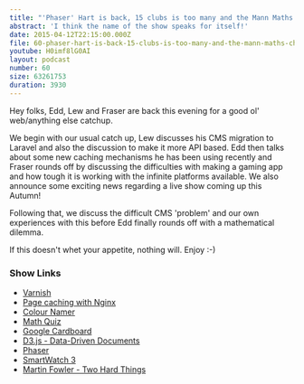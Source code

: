 ```yaml
---
title: "'Phaser' Hart is back, 15 clubs is too many and the Mann Maths challenge..."
abstract: 'I think the name of the show speaks for itself!'
date: 2015-04-12T22:15:00.000Z
file: 60-phaser-hart-is-back-15-clubs-is-too-many-and-the-mann-maths-challenge.mp3
youtube: H0imf8lG0AI
layout: podcast
number: 60
size: 63261753
duration: 3930
---
```


Hey folks, Edd, Lew and Fraser are back this evening for a good ol' web/anything else catchup.

We begin with our usual catch up, Lew discusses his CMS migration to Laravel and also the discussion to make it more API based. Edd then talks about some new caching mechanisms he has been using recently and Fraser rounds off by discussing the difficulties with making a gaming app and how tough it is working with the infinite platforms available. We also announce some exciting news regarding a live show coming up this Autumn!

Following that, we discuss the difficult CMS 'problem' and our own experiences with this before Edd finally rounds off with a mathematical dilemma.

If this doesn't whet your appetite, nothing will. Enjoy :-)

### Show Links

- [Varnish](https://www.varnish-cache.org/)
- [Page caching with Nginx](http://whitequark.org/blog/2014/04/05/page-caching-with-nginx/)
- [Colour Namer](http://workshop.eddmann.com/colour-namer/)
- [Math Quiz](http://workshop.eddmann.com/maths-quiz/)
- [Google Cardboard](https://www.google.com/get/cardboard/)
- [D3.js - Data-Driven Documents](http://d3js.org/)
- [Phaser](https://phaser.io/)
- [SmartWatch 3](http://www.sonymobile.com/global-en/products/smartwear/smartwatch-3-swr50/)
- [Martin Fowler - Two Hard Things](http://martinfowler.com/bliki/TwoHardThings.html)
